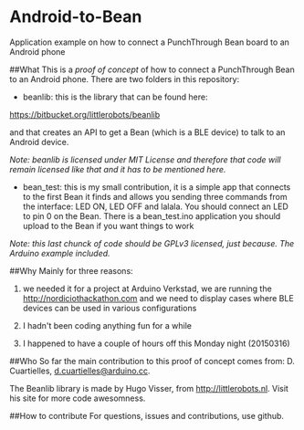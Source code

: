 # Android-to-Bean
Application example on how to connect a PunchThrough Bean board to an Android phone

##What
This is a *proof of concept* of how to connect a PunchThrough Bean to an Android phone. There are two folders in this repository:

* beanlib: this is the library that can be found here:

https://bitbucket.org/littlerobots/beanlib

and that creates an API to get a Bean (which is a BLE device) to talk to an Android device.

_Note: beanlib is licensed under MIT License and therefore that code will remain licensed like that and it has to be mentioned here._

* bean_test: this is my small contribution, it is a simple app that connects to the first Bean it finds and allows you sending three commands from the interface: LED ON, LED OFF and lalala. You should connect an LED to pin 0 on the Bean. There is a bean_test.ino application you should upload to the Bean if you want things to work

_Note: this last chunck of code should be GPLv3 licensed, just because. The Arduino example included._

##Why
Mainly for three reasons:

1) we needed it for a project at Arduino Verkstad, we are running the http://nordiciothackathon.com and we need to display cases where BLE devices can be used in various configurations

2) I hadn't been coding anything fun for a while

3) I happened to have a couple of hours off this Monday night (20150316)

##Who
So far the main contribution to this proof of concept comes from: D. Cuartielles, d.cuartielles@arduino.cc.

The Beanlib library is made by Hugo Visser, from http://littlerobots.nl. Visit his site for more code awesomness.

##How to contribute
For questions, issues and contributions, use github.

